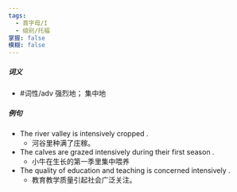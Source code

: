 ```yaml
---
tags:
  - 首字母/I
  - 级别/托福
掌握: false
模糊: false
---
```

##### 词义
- #词性/adv  强烈地； 集中地
##### 例句
- The river valley is intensively cropped .
	- 河谷里种满了庄稼。
- The calves are grazed intensively during their first season .
	- 小牛在生长的第一季里集中喂养
- The quality of education and teaching is concerned intensively .
	- 教育教学质量引起社会广泛关注。
